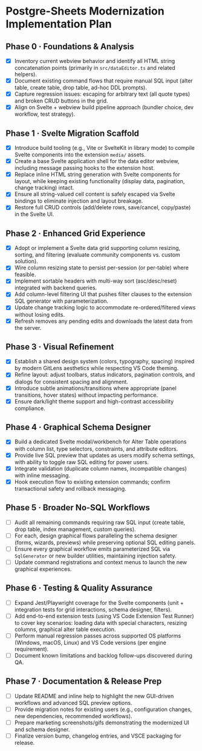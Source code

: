 # Postgre-Sheets Modernization Implementation Plan

## Phase 0 · Foundations & Analysis

- [x] Inventory current webview behavior and identify all HTML string concatenation points (primarily in `src/dataEditor.ts` and related helpers).
- [x] Document existing command flows that require manual SQL input (alter table, create table, drop table, ad-hoc DDL prompts).
- [x] Capture regression issues: escaping for arbitrary text (all quote types) and broken CRUD buttons in the grid.
- [x] Align on Svelte + webview build pipeline approach (bundler choice, dev workflow, test strategy).

## Phase 1 · Svelte Migration Scaffold

- [x] Introduce build tooling (e.g., Vite or SvelteKit in library mode) to compile Svelte components into the extension `media/` assets.
- [x] Create a base Svelte application shell for the data editor webview, including message passing hooks to the extension host.
- [x] Replace inline HTML string generation with Svelte components for layout, while keeping existing functionality (display data, pagination, change tracking) intact.
- [x] Ensure all string-valued cell content is safely escaped via Svelte bindings to eliminate injection and layout breakage.
- [x] Restore full CRUD controls (add/delete rows, save/cancel, copy/paste) in the Svelte UI.

## Phase 2 · Enhanced Grid Experience

- [x] Adopt or implement a Svelte data grid supporting column resizing, sorting, and filtering (evaluate community components vs. custom solution).
- [x] Wire column resizing state to persist per-session (or per-table) where feasible.
- [x] Implement sortable headers with multi-way sort (asc/desc/reset) integrated with backend queries.
- [x] Add column-level filtering UI that pushes filter clauses to the extension SQL generator with parameterization.
- [x] Update change tracking logic to accommodate re-ordered/filtered views without losing edits.
- [x] Refresh removes any pending edits and downloads the latest data from the server.

## Phase 3 · Visual Refinement

- [x] Establish a shared design system (colors, typography, spacing) inspired by modern GitLens aesthetics while respecting VS Code theming.
- [x] Refine layout: adjust toolbars, status indicators, pagination controls, and dialogs for consistent spacing and alignment.
- [x] Introduce subtle animations/transitions where appropriate (panel transitions, hover states) without impacting performance.
- [x] Ensure dark/light theme support and high-contrast accessibility compliance.

## Phase 4 · Graphical Schema Designer

- [x] Build a dedicated Svelte modal/workbench for Alter Table operations with column list, type selectors, constraints, and attribute editors.
- [x] Provide live SQL preview that updates as users modify schema settings, with ability to toggle raw SQL editing for power users.
- [x] Integrate validation (duplicate column names, incompatible changes) with inline messaging.
- [x] Hook execution flow to existing extension commands; confirm transactional safety and rollback messaging.

## Phase 5 · Broader No-SQL Workflows

- [ ] Audit all remaining commands requiring raw SQL input (create table, drop table, index management, custom queries).
- [ ] For each, design graphical flows paralleling the schema designer (forms, wizards, previews) while preserving optional SQL editing panels.
- [ ] Ensure every graphical workflow emits parameterized SQL via `SqlGenerator` or new builder utilities, maintaining injection safety.
- [ ] Update command registrations and context menus to launch the new graphical experiences.

## Phase 6 · Testing & Quality Assurance

- [ ] Expand Jest/Playwright coverage for the Svelte components (unit + integration tests for grid interactions, schema designer, filters).
- [ ] Add end-to-end extension tests (using VS Code Extension Test Runner) to cover key scenarios: loading data with special characters, resizing columns, graphical alter table execution.
- [ ] Perform manual regression passes across supported OS platforms (Windows, macOS, Linux) and VS Code versions (per engine requirement).
- [ ] Document known limitations and backlog follow-ups discovered during QA.

## Phase 7 · Documentation & Release Prep

- [ ] Update README and inline help to highlight the new GUI-driven workflows and advanced SQL preview options.
- [ ] Provide migration notes for existing users (e.g., configuration changes, new dependencies, recommended workflows).
- [ ] Prepare marketing screenshots/gifs demonstrating the modernized UI and schema designer.
- [ ] Finalize version bump, changelog entries, and VSCE packaging for release.
